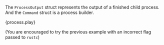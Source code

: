 The `ProcessOutput` struct represents the output of a finished child process.
And the `Command` struct is a process builder.

{process.play}

(You are encouraged to try the previous example with an incorrect flag passed
to `rustc`)
